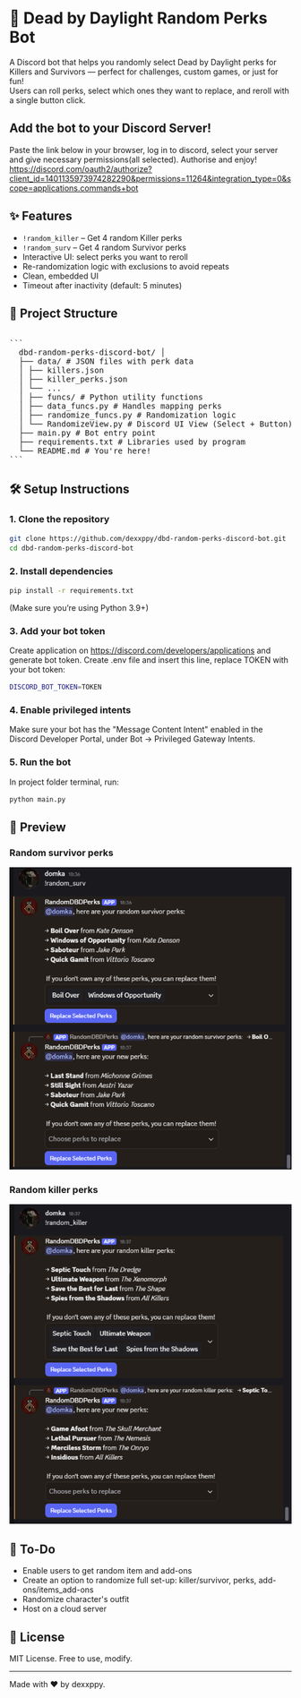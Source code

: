 # 🎲 Dead by Daylight Random Perks Bot

A Discord bot that helps you randomly select Dead by Daylight perks for Killers and Survivors — perfect for challenges, custom games, or just for fun!  
Users can roll perks, select which ones they want to replace, and reroll with a single button click.

## Add the bot to your Discord Server!
Paste the link below in your browser, log in to discord, select your server and give necessary permissions(all selected). Authorise and enjoy!
https://discord.com/oauth2/authorize?client_id=1401135973974282290&permissions=11264&integration_type=0&scope=applications.commands+bot

## ✨ Features

- `!random_killer` – Get 4 random Killer perks
- `!random_surv` – Get 4 random Survivor perks
- Interactive UI: select perks you want to reroll
- Re-randomization logic with exclusions to avoid repeats
- Clean, embedded UI
- Timeout after inactivity (default: 5 minutes)

## 📁 Project Structure
<pre lang="markdown"> 
``` 
  dbd-random-perks-discord-bot/ │ 
  ├── data/ # JSON files with perk data 
  │ ├── killers.json
  │ ├── killer_perks.json
  │ └── ... 
  │ ├── funcs/ # Python utility functions
  │ ├── data_funcs.py # Handles mapping perks 
  │ ├── randomize_funcs.py # Randomization logic
  │ └── RandomizeView.py # Discord UI View (Select + Button) 
  ├── main.py # Bot entry point 
  ├── requirements.txt # Libraries used by program
  └── README.md # You're here! 
```
</pre>

## 🛠️ Setup Instructions

### 1. Clone the repository

```bash
git clone https://github.com/dexxppy/dbd-random-perks-discord-bot.git
cd dbd-random-perks-discord-bot
```
### 2. Install dependencies
```bash
pip install -r requirements.txt
```
(Make sure you’re using Python 3.9+)

### 3. Add your bot token
Create application on https://discord.com/developers/applications and generate bot token. Create .env file and insert this line, replace TOKEN with your bot token:
```bash
DISCORD_BOT_TOKEN=TOKEN
```

### 4. Enable privileged intents
Make sure your bot has the "Message Content Intent" enabled in the Discord Developer Portal, under Bot → Privileged Gateway Intents.

### 5. Run the bot
In project folder terminal, run:
```bash
python main.py
```

## 📸 Preview
### Random survivor perks
![Survivor perks](screenshots/random_surv.png)

### Random killer perks
![Killer perks](screenshots/random_killer.png)

## 📌 To-Do
- Enable users to get random item and add-ons
- Create an option to randomize full set-up: killer/survivor, perks, add-ons/items_add-ons
- Randomize character's outfit
- Host on a cloud server

## 📄 License
MIT License. Free to use, modify.

---

Made with ❤️ by dexxppy.

